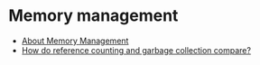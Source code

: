 # Memory management

- [About Memory Management](https://developer.apple.com/library/archive/documentation/Cocoa/Conceptual/MemoryMgmt/Articles/MemoryMgmt.html)
- [How do reference counting and garbage collection compare?](https://www.quora.com/How-do-reference-counting-and-garbage-collection-compare)